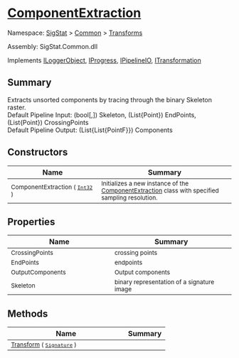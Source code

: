 # [ComponentExtraction](./ComponentExtraction.md)

Namespace: [SigStat]() > [Common](./../README.md) > [Transforms](./README.md)

Assembly: SigStat.Common.dll

Implements [ILoggerObject](./../ILoggerObject.md), [IProgress](./../Helpers/IProgress.md), [IPipelineIO](./../Pipeline/IPipelineIO.md), [ITransformation](./../ITransformation.md)

## Summary
Extracts unsorted components by tracing through the binary Skeleton raster.  <br>Default Pipeline Input: (bool[,]) Skeleton, (List{Point}) EndPoints, (List{Point}) CrossingPoints<br>Default Pipeline Output: (List{List{PointF}}) Components

## Constructors

| Name | Summary | 
| --- | --- | 
| <sub>ComponentExtraction ( [`Int32`](https://docs.microsoft.com/en-us/dotnet/api/System.Int32) )</sub><img width=100>| <sub>Initializes a new instance of the [ComponentExtraction](https://github.com/hargitomi97/sigstat/blob/master/docs/md/SigStat/Common/Transforms/ComponentExtraction.md) class with specified sampling resolution.</sub>| <br>


## Properties

| Name | Summary | 
| --- | --- | 
| <sub>CrossingPoints</sub><img width=100>| <sub>crossing points</sub>| <br>
| <sub>EndPoints</sub><img width=100>| <sub>endpoints</sub>| <br>
| <sub>OutputComponents</sub><img width=100>| <sub>Output components</sub>| <br>
| <sub>Skeleton</sub><img width=100>| <sub>binary representation of a signature image</sub>| <br>


## Methods

| Name | Summary | 
| --- | --- | 
| <sub>[Transform](./Methods/ComponentExtraction-100663567.md) ( [`Signature`](./../Signature.md) )</sub><img width=100>| <sub></sub>| <br>


